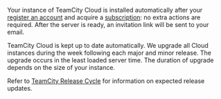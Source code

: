 [//]: # (title: Get Your TeamCity Cloud Instance)
[//]: # (auxiliary-id: Get Your TeamCity Cloud Instance)

Your instance of TeamCity Cloud is installed automatically after your [register an account](https://www.jetbrains.com/teamcity/cloud/) and acquire a [subscription](teamcity-cloud-subscription-and-licensing.md): no extra actions are required. After the server is ready, an invitation link will be sent to your email.

TeamCity Cloud is kept up to date automatically. We upgrade all Cloud instances during the week following each major and minor release. The upgrade occurs in the least loaded server time. The duration of upgrade depends on the size of your instance.

Refer to [TeamCity Release Cycle](teamcity-release-cycle.md) for information on expected release updates.
